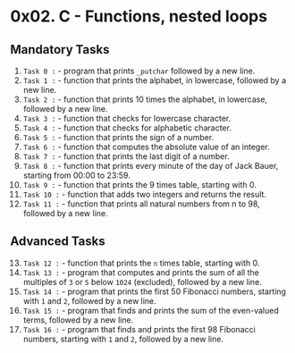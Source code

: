 # 0x02. C - Functions, nested loops

## Mandatory Tasks
1. `Task 0 :` - program that prints `_putchar` followed by a new line.
2. `Task 1 :` - function that prints the alphabet, in lowercase, followed by a new line. 
3. `Task 2 :` - function that prints 10 times the alphabet, in lowercase, followed by a new line.
4. `Task 3 :` - function that checks for lowercase character.
5. `Task 4 :` - function that checks for alphabetic character.
6. `Task 5 :` - function that prints the sign of a number.
7. `Task 6 :` - function that computes the absolute value of an integer.
8. `Task 7 :` - function that prints the last digit of a number.
9. `Task 8 :` - function that prints every minute of the day of Jack Bauer, starting from 00:00 to 23:59.
10. `Task 9 :` -  function that prints the 9 times table, starting with 0.
11. `Task 10 :` - function that adds two integers and returns the result.
12. `Task 11 :` - function that prints all natural numbers from n to 98, followed by a new line.

## Advanced Tasks

13. `Task 12 :` - function that prints the `n` times table, starting with 0.
14. `Task 13 :` - program that computes and prints the sum of all the multiples of `3` or `5` below `1024` (excluded), followed by a new line.
15. `Task 14 :` - program that prints the first 50 Fibonacci numbers, starting with `1` and `2`, followed by a new line.
16. `Task 15 :` - program that finds and prints the sum of the even-valued terms, followed by a new line.
17. `Task 16 :` - program that finds and prints the first 98 Fibonacci numbers, starting with `1` and `2`, followed by a new line.
